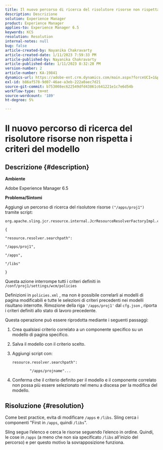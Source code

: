 ```yaml
---
title: Il nuovo percorso di ricerca del risolutore risorse non rispetta i criteri del modello
description: Descrizione
solution: Experience Manager
product: Experience Manager
applies-to: Experience Manager 6.5
keywords: KCS
resolution: Resolution
internal-notes: null
bug: false
article-created-by: Nayanika Chakravarty
article-created-date: 1/11/2023 7:59:33 PM
article-published-by: Nayanika Chakravarty
article-published-date: 1/11/2023 8:32:28 PM
version-number: 2
article-number: KA-19841
dynamics-url: https://adobe-ent.crm.dynamics.com/main.aspx?forceUCI=1&pagetype=entityrecord&etn=knowledgearticle&id=0d136574-ea91-ed11-aad1-6045bd006e5a
exl-id: b86af578-9d07-46ae-a3eb-222a0aec7d21
source-git-commit: b753008ec622549dfd43861c641221e1c7e6d54b
workflow-type: tm+mt
source-wordcount: '189'
ht-degree: 5%

---
```


# Il nuovo percorso di ricerca del risolutore risorse non rispetta i criteri del modello

## Descrizione {#description}


<b>Ambiente</b>

Adobe Experience Manager 6.5

<b>Problema/Sintomi</b>

Aggiungi un percorso di ricerca del risolutore risorse `("/apps/proj1")` tramite script:


```
org.apache.sling.jcr.resource.internal.JcrResourceResolverFactoryImpl.cfg.json

{

"resource.resolver.searchpath":

"/apps/proj1",

"/apps",

"/libs"

}
```


Questa azione interrompe tutti i criteri definiti in `/conf/proj1/settings/wcm/policies`

Definizioni in `policies.xml` , ma non è possibile correlarli ai modelli di pagina modificabili e tutte le selezioni di criteri precedenti nei modelli risultano interrotte. Rimozione della riga `'/apps/proj1'` dal `cfg.json` , riporta i criteri definiti allo stato di lavoro precedente.

Questa operazione può essere riprodotta mediante i seguenti passaggi:

1. Crea qualsiasi criterio correlato a un componente specifico su un modello di pagina specifico.


2. Salva il modello con il criterio scelto.


3. Aggiungi script con:




   ```
   resource.resolver.searchpath":
   
           "/apps/projname"...
   ```



4. Conferma che il criterio definito per il modello e il componente correlato non possa più essere selezionato nel menu a discesa per la modifica del modello.



## Risoluzione {#resolution}


Come best practice, evita di modificare `/apps` e `/libs`. Sling cerca i componenti &quot;First in `/apps`, quindi `/libs`&quot;.

Sling segue l’elenco e cerca le risorse seguendo l’elenco in ordine. Quindi, le cose in `/apps` (a meno che non sia specificato `/libs` all&#39;inizio del percorso) e per questo motivo la sovrapposizione funziona.
